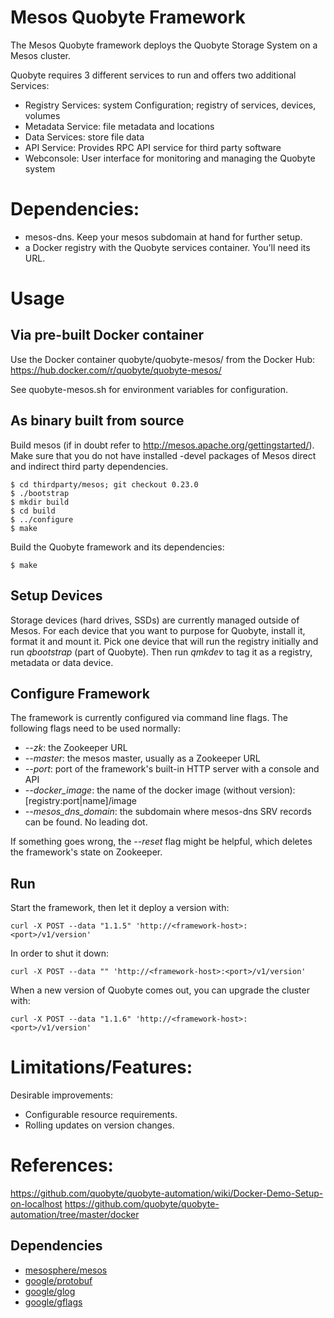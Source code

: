 Mesos Quobyte Framework
=======================

The Mesos Quobyte framework deploys the Quobyte Storage System on a Mesos cluster.

Quobyte requires 3 different services to run and offers two additional Services:

* Registry Services: system Configuration; registry of services, devices, volumes
* Metadata Service: file metadata and locations
* Data Services: store file data
* API Service: Provides RPC API service for third party software
* Webconsole: User interface for monitoring and managing the Quobyte system


Dependencies:
=============
* mesos-dns. Keep your mesos subdomain at hand for further setup.
* a Docker registry with the Quobyte services container. You'll need its URL.


Usage
======

Via pre-built Docker container
------------------------------

Use the Docker container quobyte/quobyte-mesos/ from the Docker Hub: https://hub.docker.com/r/quobyte/quobyte-mesos/

See quobyte-mesos.sh for environment variables for configuration.

As binary built from source
---------------------------

Build mesos (if in doubt refer to http://mesos.apache.org/gettingstarted/). Make sure that you do not have installed -devel packages of Mesos direct and indirect third party dependencies. 
```
$ cd thirdparty/mesos; git checkout 0.23.0
$ ./bootstrap
$ mkdir build
$ cd build
$ ../configure
$ make
```

Build the Quobyte framework and its dependencies:
```
$ make
```

Setup Devices
-------------

Storage devices (hard drives, SSDs) are currently managed outside of Mesos. 
For each device that you want to purpose for Quobyte, install it, format it and mount it. 
Pick one device that will run the registry initially and run *qbootstrap* (part of Quobyte).
Then run *qmkdev* to tag it as a registry, metadata or data device.


Configure Framework
-------------------

The framework is currently configured via command line flags. The following flags need to be used normally:
* *--zk*: the Zookeeper URL
* *--master*: the mesos master, usually as a Zookeeper URL
* *--port*: port of the framework's built-in HTTP server with a console and API
* *--docker_image*: the name of the docker image (without version): [registry:port|name]/image
* *--mesos_dns_domain*: the subdomain where mesos-dns SRV records can be found. No leading dot.

If something goes wrong, the *--reset* flag might be helpful, which deletes the framework's state on Zookeeper.

Run
---

Start the framework, then let it deploy a version with:
```
curl -X POST --data "1.1.5" 'http://<framework-host>:<port>/v1/version'
```

In order to shut it down:
```
curl -X POST --data "" 'http://<framework-host>:<port>/v1/version'
```

When a new version of Quobyte comes out, you can upgrade the cluster with:
```
curl -X POST --data "1.1.6" 'http://<framework-host>:<port>/v1/version'
```

Limitations/Features:
====================
Desirable improvements:
* Configurable resource requirements.
* Rolling updates on version changes.


References:
==========

https://github.com/quobyte/quobyte-automation/wiki/Docker-Demo-Setup-on-localhost
https://github.com/quobyte/quobyte-automation/tree/master/docker


Dependencies
-------------
- [mesosphere/mesos](https://github.com/mesosphere/mesos)
- [google/protobuf](https://github.com/google/protobuf)
- [google/glog](https://github.com/google/glog)
- [google/gflags](https://github.com/google/gflags)
